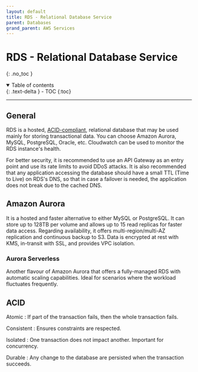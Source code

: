 ```yaml
---
layout: default
title: RDS - Relational Database Service
parent: Databases
grand_parent: AWS Services
---
```


# RDS - Relational Database Service
{: .no_toc }

<details open markdown="block">
  <summary>
    Table of contents
  </summary>
  {: .text-delta }
- TOC
{:toc}
</details>

---

## General

RDS is a hosted, [ACID-compliant][1], relational database that may be used mainly for storing transactional data. You can choose Amazon Aurora, MySQL, PostgreSQL, Oracle, etc. Cloudwatch can be used to monitor the RDS instance's health.

For better security, it is recommended to use an API Gateway as an entry point and use its rate limits to avoid DDoS attacks. It is also recommended that any application accessing the database should have a small TTL (Time to Live) on RDS's DNS, so that in case a failover is needed, the application does not break due to the cached DNS. 

## Amazon Aurora

It is a hosted and faster alternative to either MySQL or PostgreSQL. It can store up to 128TB per volume and allows up to 15 read replicas for faster data access. Regarding availability, it offers multi-region/multi-AZ replication and continuous backup to S3. Data is encrypted at rest with KMS, in-transit with SSL, and provides VPC isolation.

### Aurora Serverless

Another flavour of Amazon Aurora that offers a fully-managed RDS with automatic scaling capabilities. Ideal for scenarios where the workload fluctuates frequently.

## ACID

Atomic
: If part of the transaction fails, then the whole transaction fails.

Consistent
: Ensures constraints are respected.

Isolated
: One transaction does not impact another. Important for concurrency.

Durable
: Any change to the database are persisted when the transaction succeeds.


[1]: #acid